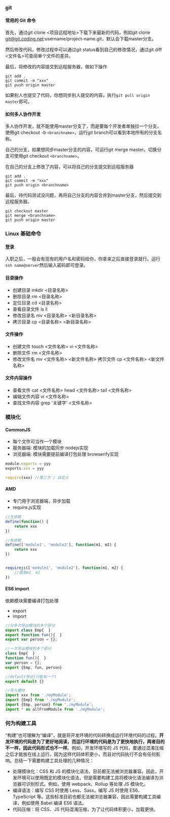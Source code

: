 ### git

#### 常用的 Git 命令
首先，通过git clone <项目远程地址>下载下来最新的代码，例如git clone git@git.coding.net:username/project-name.git，默认会下载master分支。

然后修改代码，修改过程中可以通过git status看到自己的修改情况，通过git diff <文件名>可查阅单个文件的差异。

最后，将修改的内容提交到远程服务器，做如下操作

```
git add .
git commit -m "xxx"
git push origin master
```
如果别人也提交了代码，你想同步别人提交的内容，执行`git pull origin master`即可。

#### 如何多人协作开发
多人协作开发，就不能使用master分支了，而是要每个开发者单独拉一个分支，使用git checkout -b `<branchname>`，运行git branch可以看到本地所有的分支名称。

自己的分支，如果想同步master分支的内容，可运行git merge master。切换分支可使用git checkout `<branchname>`。

在自己的分支上修改了内容，可以将自己的分支提交到远程服务器
```
git add .
git commit -m "xxx"
git push origin <branchname>
```

最后，待代码测试没问题，再将自己分支的内容合并到master分支，然后提交到远程服务器。

```
git checkout master
git merge <branchname>
git push origin master
```

### Linux 基础命令

#### 登录
入职之后，一般会有现有的用户名和密码给你，你拿来之后直接登录就行。运行`ssh name@server`然后输入密码即可登录。

#### 目录操作
- 创建目录 mkdir <目录名称>
- 删除目录 rm <目录名称>
- 定位目录 cd <目录名称>
- 查看目录文件 ls ll
- 修改目录名 mv <目录名称> <新目录名称>
- 拷贝目录 cp <目录名称> <新目录名称>
#### 文件操作
- 创建文件 touch <文件名称> vi <文件名称>
- 删除文件 rm <文件名称>
- 修改文件名 mv <文件名称> <新文件名称>
拷贝文件 cp <文件名称> <新文件名称>
#### 文件内容操作
- 查看文件 cat <文件名称> head <文件名称> tail <文件名称>
- 编辑文件内容 vi <文件名称>
- 查找文件内容 grep '关键字' <文件名称>

### 模块化
#### CommonJS
- 每个文件可当作一个模块
- 服务器端: 模块的加载同步   nodejs实现
- 浏览器端: 模块需要提前编译打包处理    browserify实现

```javascript
module.exports = yyy
exports.xxx = yyy

require(xxx) //第三方 / 自定义
```

#### AMD
- 专门用于浏览器端，异步加载
- require.js实现


```javascript
//无依赖
define(function() {
    return xxx
})

//有依赖
define(['module1', 'module2'], function(m1, m2) {
    return xxx
})


requirejs(['module1', 'module2'], function(m1, m2) {
    //使用m1  m2
})
```
#### ES6 import
依赖模块需要编译打包处理
- export
- import

```javascript
//分多次导出模块的多个部分
export class Emp{  }
export function fun(){  }
export var person = {};

//一次导出模块的多个部分
class Emp{  }
function fun(){  }
var person = {};
export {Emp, fun, person}

//default导出(只能有一个)
export default {}

//导入模块
import xxx from './myModule';
import {Emp} from './myModule';
import {Emp, person} from './myModule';
import * as allFromModule from './myModule';
```


### 何为构建工具
“构建”也可理解为“编译”，就是将开发环境的代码转换成运行环境代码的过程。**开发环境的代码是为了更好地阅读，而运行环境的代码是为了更快地执行，两者目的不一样，因此代码形式也不一样**。例如，开发环境写的 JS 代码，要通过混淆压缩之后才能放在线上运行，因为这样代码体积更小，而且对代码执行不会有任何影响。总结一下需要构建工具处理的几种情况：

- 处理模块化：CSS 和 JS 的模块化语法，目前都无法被浏览器兼容。因此，开发环境可以使用既定的模块化语法，但是需要构建工具将模块化语法编译为浏览器可识别形式。例如，使用 webpack、Rollup 等处理 JS 模块化。
- 编译语法：编写 CSS 时使用 Less、Sass，编写 JS 时使用 ES6、TypeScript 等。这些标准目前也都无法被浏览器兼容，因此需要构建工具编译，例如使用 Babel 编译 ES6 语法。
- 代码压缩：将 CSS、JS 代码混淆压缩，为了让代码体积更小，加载更快。